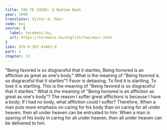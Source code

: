 ```yaml
---
title: TAO TE CHING: A Bantam Book
year: 1990
translator: Victor H. Mair
code: mai
source: {
  label: terebess.hu,
  url: https://terebess.hu/english/tao/mair.html
}
isbn: 978-0-307-43463-0
part: 1
chapter: 13
---
```

"Being favored is so disgraceful that it startles,
Being honored is an affliction as great as one's body."
What is the meaning of "Being favored is so disgraceful that it startles"?
Favor is debasing;
To find it is startling,
To lose it is startling.
This is the meaning of "Being favored is so disgraceful that it startles."
What is the meaning of "Being honored is an affliction as great as one's body"?
The reason I suffer great afflictions is because I have a body;
If I had no body, what affliction could I suffer?
Therefore,
When a man puts more emphasis on caring for his body than on caring for all under heaven,
then all under heaven can be entrusted to him.
When a man is sparing of his body in caring for all under heaven,
then all under heaven can be delivered to him.